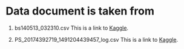 # Data document is taken from

1. bs140513_032310.csv
   This is a link to [Kaggle](https://www.kaggle.com/datasets/ealaxi/banksim1?resource=download).

2. PS_20174392719_1491204439457_log.csv This is a link to [Kaggle](https://www.kaggle.com/datasets/ealaxi/paysim1).
